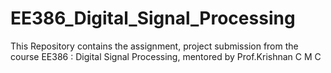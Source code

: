 # EE386_Digital_Signal_Processing

This Repository contains the assignment, project submission from the course EE386 : Digital Signal Processing, mentored by Prof.Krishnan C M C
